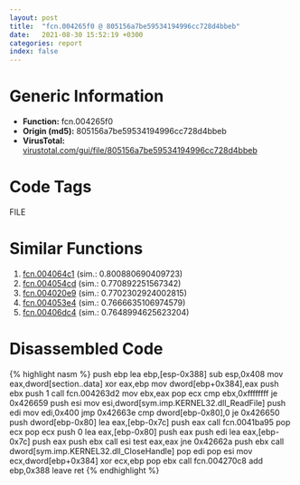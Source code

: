 ```yaml
---
layout: post
title:  "fcn.004265f0 @ 805156a7be59534194996cc728d4bbeb"
date:   2021-08-30 15:52:19 +0300
categories: report
index: false
---
```


# Generic Information
- **Function:** fcn.004265f0
- **Origin (md5):** 805156a7be59534194996cc728d4bbeb
- **VirusTotal:** [virustotal.com/gui/file/805156a7be59534194996cc728d4bbeb][virustotal_ref]

# Code Tags
<span class="tag" id="FILE">FILE</span>


# Similar Functions

1. [fcn.004064c1][similar_1_ref] (sim.: 0.800880690409723)
2. [fcn.004054cd][similar_2_ref] (sim.: 0.770892251567342)
3. [fcn.004020e9][similar_3_ref] (sim.: 0.7702302924002815)
4. [fcn.004053e4][similar_4_ref] (sim.: 0.7666635106974579)
5. [fcn.00406dc4][similar_5_ref] (sim.: 0.7648994625623204)


# Disassembled Code

{% highlight nasm %}
push ebp
lea ebp,[esp-0x388]
sub esp,0x408
mov eax,dword[section..data]
xor eax,ebp
mov dword[ebp+0x384],eax
push ebx
push 1
call fcn.004263d2
mov ebx,eax
pop ecx
cmp ebx,0xffffffff
je 0x426659
push esi
mov esi,dword[sym.imp.KERNEL32.dll_ReadFile]
push edi
mov edi,0x400
jmp 0x42663e
cmp dword[ebp-0x80],0
je 0x426650
push dword[ebp-0x80]
lea eax,[ebp-0x7c]
push eax
call fcn.0041ba95
pop ecx
pop ecx
push 0
lea eax,[ebp-0x80]
push eax
push edi
lea eax,[ebp-0x7c]
push eax
push ebx
call esi
test eax,eax
jne 0x42662a
push ebx
call dword[sym.imp.KERNEL32.dll_CloseHandle]
pop edi
pop esi
mov ecx,dword[ebp+0x384]
xor ecx,ebp
pop ebx
call fcn.004270c8
add ebp,0x388
leave 
ret 
{% endhighlight %}


[similar_1_ref]: /report/fcn.004064c1@6c5b0418e4a4c57d99cda47d2717045d
[similar_2_ref]: /report/fcn.004054cd@6c5b0418e4a4c57d99cda47d2717045d
[similar_3_ref]: /report/fcn.004020e9@0aa2d73a5300dff2412388945614b507
[similar_4_ref]: /report/fcn.004053e4@6c5b0418e4a4c57d99cda47d2717045d
[similar_5_ref]: /report/fcn.00406dc4@6c5b0418e4a4c57d99cda47d2717045d
[virustotal_ref]: https://www.virustotal.com/gui/file/805156a7be59534194996cc728d4bbeb